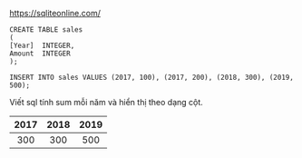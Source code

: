 https://sqliteonline.com/
```
CREATE TABLE sales
(
[Year]  INTEGER,
Amount  INTEGER
);

INSERT INTO sales VALUES (2017, 100), (2017, 200), (2018, 300), (2019, 500);
```
Viết sql tính sum mỗi năm và hiển thị theo dạng cột.

|2017   | 2018  | 2019
| :---: | :---: | :---:
|300    | 300   | 500   
